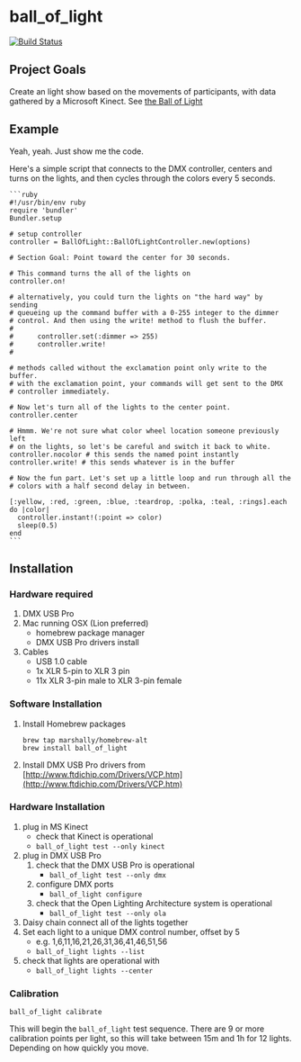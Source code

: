 # ball_of_light

[![Build Status](https://secure.travis-ci.org/marshally/ball_of_light.png?branch=master)](http://travis-ci.org/marshally/ball_of_light)

## Project Goals

Create an light show based on the movements of participants, with data gathered by a Microsoft Kinect. See [the Ball of Light](http://balloflight.com)

## Example

Yeah, yeah. Just show me the code.

Here's a simple script that connects to the DMX controller, centers and turns on
the lights, and then cycles through the colors every 5 seconds.

    ```ruby
    #!/usr/bin/env ruby
    require 'bundler'
    Bundler.setup

    # setup controller
    controller = BallOfLight::BallOfLightController.new(options)

    # Section Goal: Point toward the center for 30 seconds.

    # This command turns the all of the lights on
    controller.on!

    # alternatively, you could turn the lights on "the hard way" by sending
    # queueing up the command buffer with a 0-255 integer to the dimmer
    # control. And then using the write! method to flush the buffer.
    #
    #      controller.set(:dimmer => 255)
    #      controller.write!
    #

    # methods called without the exclamation point only write to the buffer.
    # with the exclamation point, your commands will get sent to the DMX
    # controller immediately.

    # Now let's turn all of the lights to the center point.
    controller.center

    # Hmmm. We're not sure what color wheel location someone previously left
    # on the lights, so let's be careful and switch it back to white.
    controller.nocolor # this sends the named point instantly
    controller.write! # this sends whatever is in the buffer

    # Now the fun part. Let's set up a little loop and run through all the
    # colors with a half second delay in between.

    [:yellow, :red, :green, :blue, :teardrop, :polka, :teal, :rings].each do |color|
      controller.instant!(:point => color)
      sleep(0.5)
    end
    ```

## Installation

### Hardware required

1. DMX USB Pro
1. Mac running OSX (Lion preferred)
    * homebrew package manager
    * DMX USB Pro drivers install
1. Cables
    * USB 1.0 cable
    * 1x XLR 5-pin to XLR 3 pin
    * 11x XLR 3-pin male to XLR 3-pin female

### Software Installation

1. Install Homebrew packages

    ````
    brew tap marshally/homebrew-alt
    brew install ball_of_light
    ````

2. Install DMX USB Pro drivers from [http://www.ftdichip.com/Drivers/VCP.htm](http://www.ftdichip.com/Drivers/VCP.htm)


### Hardware Installation

1. plug in MS Kinect
    * check that Kinect is operational
    * `ball_of_light test --only kinect`
1. plug in DMX USB Pro
    1. check that the DMX USB Pro is operational
        * `ball_of_light test --only dmx`
    1. configure DMX ports
        * `ball_of_light configure`
    1. check that the Open Lighting Architecture system is operational
        * `ball_of_light test --only ola`
1. Daisy chain connect all of the lights together
1. Set each light to a unique DMX control number, offset by 5
    * e.g. 1,6,11,16,21,26,31,36,41,46,51,56
    * `ball_of_light lights --list`
1. check that lights are operational with
    * `ball_of_light lights --center`


### Calibration

````
ball_of_light calibrate
````

This will begin the `ball_of_light` test sequence. There are 9 or more calibration points per light, so this will take between 15m and 1h for 12 lights. Depending on how quickly you move.
